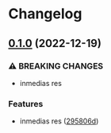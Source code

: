 # Changelog

## [0.1.0](https://github.com/Tubee01/szamlazzhu-client/compare/v0.0.0...v0.1.0) (2022-12-19)


### ⚠ BREAKING CHANGES

* inmedias res

### Features

* inmedias res ([295806d](https://github.com/Tubee01/szamlazzhu-client/commit/295806d0cf6f2a21703768e1747a951090e955ba))
